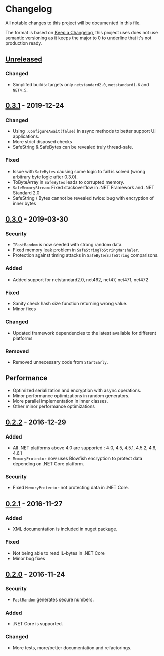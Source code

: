 ﻿# Changelog
All notable changes to this project will be documented in this file.

The format is based on [Keep a Changelog](https://keepachangelog.com/en/1.0.0/),
this project uses does not use semantic versioning as it keeps the major to 0 to underline that it's not production ready.

## [Unreleased]
### Changed
- Simplifed builds: targets only `netstandard2.0`, `netstandard1.6` and `NET4.5`.


## [0.3.1] - 2019-12-24
### Changed
- Using `.ConfigureAwait(false)` in async methods to better support UI applications.
- More strict disposed checks
- SafeString & SafeBytes can be revealed truly thread-safe.

### Fixed
- Issue with `SafeBytes` causing some logic to fail is solved (wrong arbitrary byte logic after 0.3.0).
- ToByteArray in `SafeBytes` leads to corrupted memory.
- `SafeMemoryStream`: Fixed stackoverflow in .NET Framework and .NET Standard 2.0
- SafeString / Bytes cannot be revealed twice: bug with encryption of inner bytes

## [0.3.0] - 2019-03-30
### Security
- `IFastRandom` is now seeded with strong random data.
- Fixed memory leak problem in `SafeStringToStringMarshaler`.
- Protection against timing attacks in `SafeByte`/`SafeString` comparisons.

### Added
- Added support for netstandard2.0, net462, net47, net471, net472

### Fixed
- Sanity check hash size function returning wrong value.
- Minor fixes

### Changed
- Updated framework dependencies to the latest available for different platforms

### Removed
- Removed unnecessary code from `StartEarly`.

## Performance
- Optimized serialization and encryption with async operations.
- Minor performance optimizations in random generators.
- More parallel implementation in inner classes.
- Other minor performance optimizations

## [0.2.2] - 2016-12-29
### Added
- All .NET platforms above 4.0 are supported : 4.0, 4.5, 4.5.1, 4.5.2, 4.6, 4.6.1
- `MemoryProtector` now uses Blowfish encryption to protect data depending on .NET Core platform.

### Security
- Fixed `MemoryProtector` not protecting data in .NET Core.

## [0.2.1] - 2016-11-27
### Added
  - XML documentation is included in nuget package.

### Fixed
  - Not being able to read IL-bytes in .NET Core
  - Minor bug fixes

## [0.2.0] - 2016-11-24
### Security
- `FastRandom` generates secure numbers.

### Added
- .NET Core is supported.

### Changed
- More tests, more/better documentation and refactorings.

[Unreleased]: https://github.com/undergroundwires/SafeOrbit/compare/0.3.1...HEAD
[0.3.1]: https://github.com/undergroundwires/SafeOrbit/compare/0.3.1...0.3.0
[0.3.0]: https://github.com/undergroundwires/SafeOrbit/compare/0.2.2...0.3.0
[0.2.2]: https://github.com/undergroundwires/SafeOrbit/compare/0.2.1...0.2.2
[0.2.1]: https://github.com/undergroundwires/SafeOrbit/compare/0.2.0...0.2.1
[0.2.0]: https://github.com/undergroundwires/SafeOrbit/releases/tag/0.2